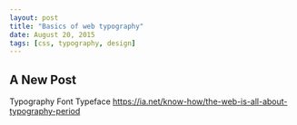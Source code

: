 ```yaml
---
layout: post
title: "Basics of web typography"
date: August 20, 2015
tags: [css, typography, design]
---
```


## A New Post

Typography
Font
Typeface
https://ia.net/know-how/the-web-is-all-about-typography-period
